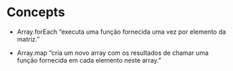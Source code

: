 # Concepts


- Array.forEach “executa uma função fornecida uma vez por elemento da matriz.”

- Array.map “cria um novo array com os resultados de chamar uma função fornecida em cada elemento neste array.”
